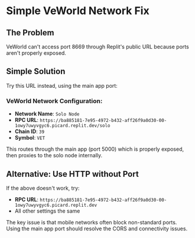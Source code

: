 # Simple VeWorld Network Fix

## The Problem
VeWorld can't access port 8669 through Replit's public URL because ports aren't properly exposed.

## Simple Solution
Try this URL instead, using the main app port:

### VeWorld Network Configuration:
- **Network Name**: `Solo Node`
- **RPC URL**: `https://ba885181-7e95-4972-b432-aff26f9a0d30-00-1owy7uwyvgyc6.picard.replit.dev/solo`
- **Chain ID**: `39`
- **Symbol**: `VET`

This routes through the main app (port 5000) which is properly exposed, then proxies to the solo node internally.

## Alternative: Use HTTP without Port
If the above doesn't work, try:
- **RPC URL**: `https://ba885181-7e95-4972-b432-aff26f9a0d30-00-1owy7uwyvgyc6.picard.replit.dev`
- All other settings the same

The key issue is that mobile networks often block non-standard ports. Using the main app port should resolve the CORS and connectivity issues.